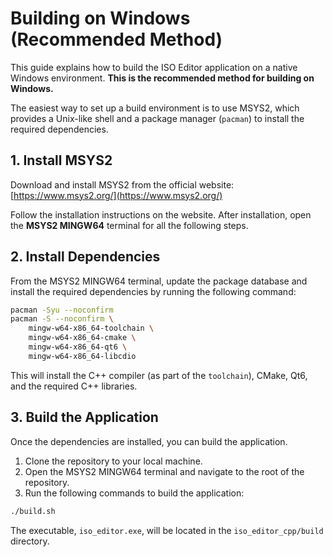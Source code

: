 # Building on Windows (Recommended Method)

This guide explains how to build the ISO Editor application on a native Windows environment. **This is the recommended method for building on Windows.**

The easiest way to set up a build environment is to use MSYS2, which provides a Unix-like shell and a package manager (`pacman`) to install the required dependencies.

## 1. Install MSYS2

Download and install MSYS2 from the official website: [https://www.msys2.org/](https://www.msys2.org/)

Follow the installation instructions on the website. After installation, open the **MSYS2 MINGW64** terminal for all the following steps.

## 2. Install Dependencies

From the MSYS2 MINGW64 terminal, update the package database and install the required dependencies by running the following command:

```bash
pacman -Syu --noconfirm
pacman -S --noconfirm \
    mingw-w64-x86_64-toolchain \
    mingw-w64-x86_64-cmake \
    mingw-w64-x86_64-qt6 \
    mingw-w64-x86_64-libcdio
```

This will install the C++ compiler (as part of the `toolchain`), CMake, Qt6, and the required C++ libraries.


## 3. Build the Application

Once the dependencies are installed, you can build the application.

1.  Clone the repository to your local machine.
2.  Open the MSYS2 MINGW64 terminal and navigate to the root of the repository.
3.  Run the following commands to build the application:

```bash
./build.sh
```

The executable, `iso_editor.exe`, will be located in the `iso_editor_cpp/build` directory.
